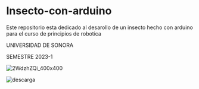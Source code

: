 # Insecto-con-arduino
 Este repositorio esta dedicado al desarollo de un insecto hecho con arduino para el curso de principios de robotica 
 
 UNIVERSIDAD DE SONORA
 
 SEMESTRE 2023-1
 
 
 
 
 
 
![2WdzhZQi_400x400](https://github.com/Zalcom53/Insecto-con-arduino/assets/16214225/a6c0c88c-660d-4d31-ae6f-093c150e4b8e)





![descarga](https://github.com/Zalcom53/Insecto-con-arduino/assets/16214225/985c6424-7dbc-483f-b952-961aeff94784)
